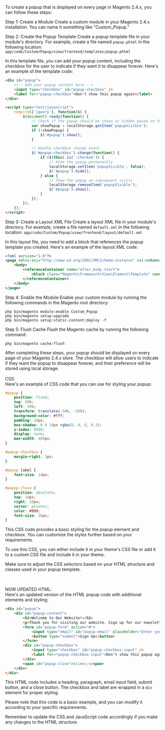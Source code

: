 To create a popup that is displayed on every page in Magento 2.4.x, you can follow these steps:

Step 1: Create a Module
Create a custom module in your Magento 2.4.x installation. You can name it something like "Custom_Popup."

Step 2: Create the Popup Template
Create a popup template file in your module's directory. For example, create a file named `popup.phtml` in the following location: `app/code/Custom/Popup/view/frontend/templates/popup.phtml`

In this template file, you can add your popup content, including the checkbox for the user to indicate if they want it to disappear forever. Here's an example of the template code:

```html
<div id="popup">
    <!-- Add your popup content here -->
    <input type="checkbox" id="popup-checkbox" />
    <label for="popup-checkbox">Don't show this popup again</label>
</div>

<script type="text/javascript">
    require(['jquery'], function($) {
        $(document).ready(function() {
            // Check if the popup should be shown or hidden based on the checkbox state
            var showPopup = localStorage.getItem('popupVisible');
            if (!showPopup) {
                $('#popup').show();
            }

            // Handle checkbox change event
            $('#popup-checkbox').change(function() {
                if ($(this).is(':checked')) {
                    // Hide the popup permanently
                    localStorage.setItem('popupVisible', false);
                    $('#popup').hide();
                } else {
                    // Show the popup on subsequent visits
                    localStorage.removeItem('popupVisible');
                    $('#popup').show();
                }
            });
        });
    });
</script>
```

Step 3: Create a Layout XML File
Create a layout XML file in your module's directory. For example, create a file named `default.xml` in the following location: `app/code/Custom/Popup/view/frontend/layout/default.xml`

In this layout file, you need to add a block that references the popup template you created. Here's an example of the layout XML code:

```xml
<?xml version="1.0"?>
<page xmlns:xsi="http://www.w3.org/2001/XMLSchema-instance" xsi:noNamespaceSchemaLocation="urn:magento:framework:View/Layout/etc/page_configuration.xsd">
    <body>
        <referenceContainer name="after.body.start">
            <block class="Magento\Framework\View\Element\Template" name="custom.popup" template="Custom_Popup::popup.phtml" />
        </referenceContainer>
    </body>
</page>
```

Step 4: Enable the Module
Enable your custom module by running the following commands in the Magento root directory:

```
php bin/magento module:enable Custom_Popup
php bin/magento setup:upgrade
php bin/magento setup:static-content:deploy -f
```

Step 5: Flush Cache
Flush the Magento cache by running the following command:

```
php bin/magento cache:flush
```

After completing these steps, your popup should be displayed on every page of your Magento 2.4.x store. The checkbox will allow users to indicate if they want the popup to disappear forever, and their preference will be stored using local storage.
<br/>
<br/>
CSS:<br/>
Here's an example of CSS code that you can use for styling your popup:

```css
#popup {
    position: fixed;
    top: 50%;
    left: 50%;
    transform: translate(-50%, -50%);
    background-color: #fff;
    padding: 20px;
    box-shadow: 0 0 10px rgba(0, 0, 0, 0.3);
    z-index: 9999;
    display: none;
    max-width: 400px;
}

#popup-checkbox {
    margin-right: 5px;
}

#popup label {
    font-size: 14px;
}

#popup-close {
    position: absolute;
    top: 10px;
    right: 10px;
    cursor: pointer;
    color: #999;
    font-size: 20px;
}
```

This CSS code provides a basic styling for the popup element and checkbox. You can customize the styles further based on your requirements.

To use this CSS, you can either include it in your theme's CSS file or add it to a custom CSS file and include it in your theme.

Make sure to adjust the CSS selectors based on your HTML structure and classes used in your popup template.

<br/>
<br/>
NOW UPDATED HTML:<br/>
Here's an updated version of the HTML popup code with additional elements and styling:

```html
<div id="popup">
    <div id="popup-content">
        <h2>Welcome to Our Website!</h2>
        <p>Thank you for visiting our website. Sign up for our newsletter to receive the latest updates and exclusive offers.</p>
        <form id="popup-form" action="#">
            <input type="email" id="popup-email" placeholder="Enter your email" required />
            <button type="submit">Sign Up</button>
        </form>
        <div id="popup-checkbox">
            <input type="checkbox" id="popup-checkbox-input" />
            <label for="popup-checkbox-input">Don't show this popup again</label>
        </div>
        <span id="popup-close">&times;</span>
    </div>
</div>
```

This HTML code includes a heading, paragraph, email input field, submit button, and a close button. The checkbox and label are wrapped in a `div` element for proper styling.

Please note that this code is a basic example, and you can modify it according to your specific requirements.

Remember to update the CSS and JavaScript code accordingly if you make any changes to the HTML structure.
